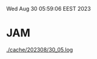 Wed Aug 30 05:59:06 EEST 2023
# JAM
<a href='./cache/202308/30_05.log'>./cache/202308/30_05.log</a>
